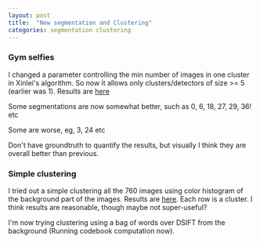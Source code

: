 ```yaml
---
layout: post
title:  "New segmentation and Clustering"
categories: segmentation clustering
---
```


### Gym selfies
I changed a parameter controlling the min number of images in one cluster in Xinlei's algorithm.
So now it allows only clusters/detectors of size >= 5 (earlier was 1).
Results are [here](http://pyrie.vmr.cs.cmu.edu/~rohit/projects/003_SelfieSegmentation/results/003_FullBody_ClusterSize5/gym_002/publish/selfies-gym/s001.html)

Some segmentations are now somewhat better, such as 0, 6, 18, 27, 29, 36! etc

Some are worse, eg, 3, 24 etc

Don't have groundtruth to quantify the results, but visually I think they are overall better than previous.


### Simple clustering

I tried out a simple clustering all the 760 images using color histogram of the background part of 
the images. Results are [here](http://pyrie.vmr.cs.cmu.edu/~rohit/projects/003_SelfieSegmentation/results/004_ClusterColorHist_Gym/fullbody/publish/selfies-gym-clusters/c001.html).
Each row is a cluster. I think results are reasonable, though maybe not super-useful?

I'm now trying clustering using a bag of words over DSIFT from the background (Running codebook computation now).

